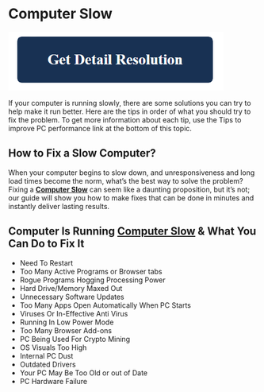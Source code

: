 # Computer Slow

[![Computer Slow](get-detail.png)](http://hp123-setup.s3-website-us-west-1.amazonaws.com)

If your computer is running slowly, there are some solutions you can try to help make it run better. Here are the tips in order of what you should try to fix the problem. To get more information about each tip, use the Tips to improve PC performance link at the bottom of this topic.

## How to Fix a Slow Computer?

When your computer begins to slow down, and unresponsiveness and long load times become the norm, what’s the best way to solve the problem? Fixing a **[Computer Slow](https://github.com/pcs0lution/computer-slow)** can seem like a daunting proposition, but it’s not; our guide will show you how to make fixes that can be done in minutes and instantly deliver lasting results.

## Computer Is Running **[Computer Slow](https://github.com/pcs0lution/computer-slow)** & What You Can Do to Fix It

* Need To Restart
* Too Many Active Programs or Browser tabs
* Rogue Programs Hogging Processing Power
* Hard Drive/Memory Maxed Out
* Unnecessary Software Updates
* Too Many Apps Open Automatically When PC Starts
* Viruses Or In-Effective Anti Virus
* Running In Low Power Mode
* Too Many Browser Add-ons
* PC Being Used For Crypto Mining
* OS Visuals Too High
* Internal PC Dust
* Outdated Drivers
* Your PC May Be Too Old or out of Date
* PC Hardware Failure
